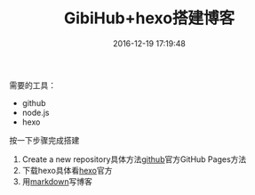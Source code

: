 ﻿---
title: GibiHub+hexo搭建博客
date: 2016-12-19 17:19:48
tags: hexo
categories: git
---

需要的工具：

-  github
-  node.js
-  hexo

按一下步骤完成搭建
1.  Create a new repository具体方法[github](https://pages.github.com/)官方GitHub Pages方法
2.  下载hexo具体看[hexo](https://hexo.io)官方
3.  用[markdown](http://www.kancloud.cn/wizardforcel/markdown-simple-world/97380)写博客